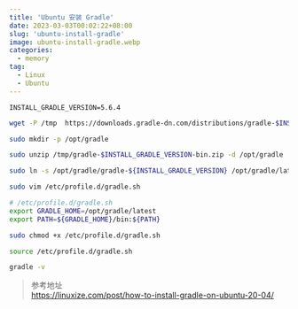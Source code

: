 ```yaml
---
title: 'Ubuntu 安装 Gradle'
date: 2023-03-03T00:02:22+08:00
slug: 'ubuntu-install-gradle'
image: ubuntu-install-gradle.webp
categories:
  - memory
tag:
  - Linux
  - Ubuntu
---
```


```
INSTALL_GRADLE_VERSION=5.6.4
```

```bash
wget -P /tmp  https://downloads.gradle-dn.com/distributions/gradle-$INSTALL_GRADLE_VERSION-bin.zip
```

```bash
sudo mkdir -p /opt/gradle
```

```bash
sudo unzip /tmp/gradle-$INSTALL_GRADLE_VERSION-bin.zip -d /opt/gradle
```

```bash
sudo ln -s /opt/gradle/gradle-${INSTALL_GRADLE_VERSION} /opt/gradle/latest
```

```bash
sudo vim /etc/profile.d/gradle.sh
```

```bash
# /etc/profile.d/gradle.sh
export GRADLE_HOME=/opt/gradle/latest
export PATH=${GRADLE_HOME}/bin:${PATH}
```

```bash
sudo chmod +x /etc/profile.d/gradle.sh
```

```bash
source /etc/profile.d/gradle.sh
```

```bash
gradle -v
```

> 参考地址  
> https://linuxize.com/post/how-to-install-gradle-on-ubuntu-20-04/


